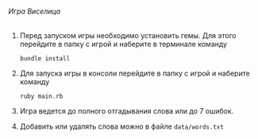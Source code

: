 ###### Игра Виселица

1. Перед запуском игры необходимо установить гемы. Для этого перейдите в папку с игрой и наберите в терминале команду

   ```bundle install```

2. Для запуска игры в консоли перейдите в папку с игрой и наберите команду 

    ```ruby main.rb```

3. Игра ведется до полного отгадывания слова или до 7 ошибок.
4. Добавить или удалять слова можно в файле `data/words.txt`
